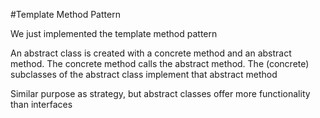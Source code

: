 #Template Method Pattern

We just implemented the template method pattern

An abstract class is created with a concrete method and an abstract method. The concrete method calls the abstract method. The (concrete) subclasses of the abstract class implement that abstract method

Similar purpose as strategy, but abstract classes offer more functionality than interfaces
